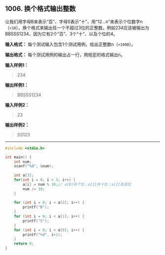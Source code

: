 ## 1006. 换个格式输出整数
让我们用字母B来表示“百”、字母S表示“十”，用“12...n”来表示个位数字n（`<10`），换个格式来输出任一个不超过3位的正整数。例如234应该被输出为BBSSS1234，因为它有2个“百”、3个“十”、以及个位的4。

**输入格式：** 每个测试输入包含1个测试用例，给出正整数n（`<1000`）。

**输出格式：** 每个测试用例的输出占一行，用规定的格式输出n。

**输入样例1：**
>234

**输出样例1：**
>BBSSS1234

**输入样例2：**
>23

**输出样例2：**
>SS123

---
```c
#include <stdio.h>

int main() {
	int num;
	scanf("%d", &num);
	
	int a[3];
	for(int i = 0; i < 3; i++) {
		a[i] = num % 10;// a[0]存个位；a[1]存十位；a[2]存百位 
		num /= 10; 
	}
	
	for (int i = 0; i < a[2]; i++) {
		printf("B");
	} 
	for (int i = 0; i < a[1]; i++) {
		printf("S");
	}
	for (int i = 0; i < a[0]; i++) {
		printf("%d", i+1);
	} 
	return 0;
}
```